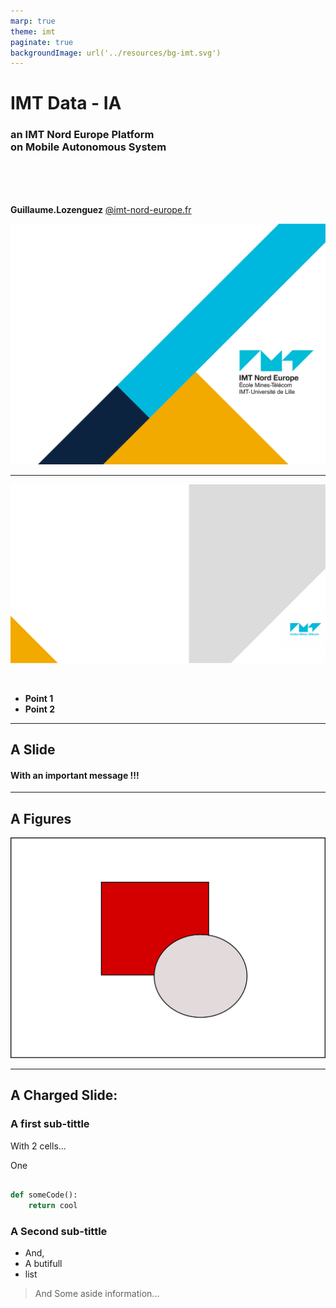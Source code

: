 ```yaml
---
marp: true
theme: imt
paginate: true
backgroundImage: url('../resources/bg-imt.svg')
---
```


# IMT Data - IA
### an IMT Nord Europe Platform <br /> on Mobile Autonomous System

<br />
<br />
<br />

**Guillaume.Lozenguez**
[@imt-nord-europe.fr](mailto:guillaume.lozenguez@imt-nord-europe.fr)

![bg](../resources/bg-tittle.svg)

---
<!-- --------------------------------------------------------------- -->

![bg](../resources/bg-toc-imt.svg)

<br />

- **Point 1**
- **Point 2**

---
<!-- --------------------------------------------------------------- -->


## A Slide

#### With an important message !!!

---
<!-- --------------------------------------------------------------- -->


## A Figures

![float left; width:600px](../resources/dessin.svg)

---
<!-- --------------------------------------------------------------- -->

## A Charged Slide:

### A first sub-tittle

<div class="line">
<div class="one2">

With 2 cells...

One

</div>
<div class="one2">

```python

def someCode():
    return cool

```

</div>
</div>

### A Second sub-tittle

- And, 
- A butifull
- list

> And Some aside information...